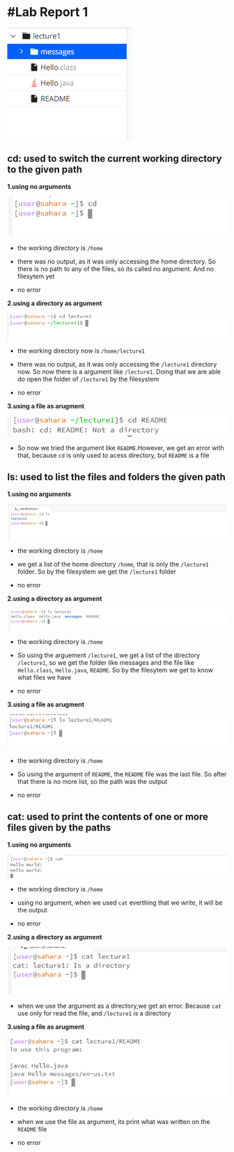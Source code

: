 #Lab Report 1        
=========

![Image](intro.png)

cd: used to switch the current working directory to the given path
---------

__1.using no arguments__

![Image](cd1.png)

- the working directory is `/home`

- there was no output, as it was only accessing the home directory. So there is no path to any of the files, so its called no argument. And no filesytem yet

- no error

__2.using a directory as argument__

![Image](cd2.png)

- the working directory now is `/home/lecture1`

- there was no output, as it was only accessing the `/lecture1` directory now. So now there is a argument like `/lecture1`. Doing that we are able do open the folder of `/lecture1` by the filesystem

- no error

__3.using a file as arugment__

![Image](cd3.png)

- So now we tried the argument like `README`.However, we get an error with that, because `cd` is only used to acess directory, but `README` is a file

ls: used to list the files and folders the given path
---------

__1.using no arguments__

![Image](ls1.png)

- the working directory is `/home`

- we get a list of the home directory `/home`, that is only the `/lecture1` folder. So by the filesystem we get the `/lecture1` folder

- no error

__2.using a directory as argument__

![Image](ls2.png)

- the working directory is `/home`

- So using the arguement `/lecture1`, we get a list of the directory `/lecture1`, so we get the folder like messages and the file like `Hello.class`, `Hello.java`, `README`. So by the filesytem we get to know what files we have

- no error

__3.using a file as arugment__

![Image](ls3.png)

- the working directory is `/home`

- So using the argument of `README`, the `README` file was the last file. So after that there is no more list, so the path was the output

- no error

cat: used to print the contents of one or more files given by the paths
---------

__1.using no arguments__

![Image](cat1.png)

- the working directory is `/home`

- using no argument, when we used `cat` everthing that we write, it will be the output

- no error

__2.using a directory as argument__

![Image](cat2.png)

- when we use the argument as a directory,we get an error. Because `cat` use only for read the file, and `/lecture1` is a directory

__3.using a file as arugment__

![Image](cat3.png)

- the working directory is `/home`

- when we use the file as argument, its print what was written on the `README` file

- no error





